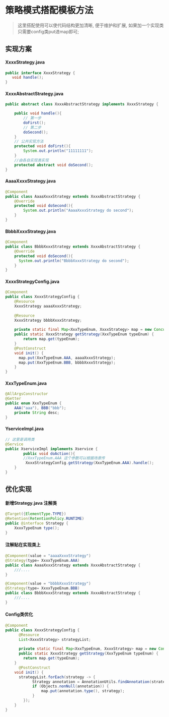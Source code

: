 # 策略模式搭配模板方法

> 这里搭配使用可以使代码结构更加清晰, 便于维护和扩展, 如果加一个实现类只需要config类put进map即可;

## 实现方案

#### XxxxStrategy.java

```java
public interface XxxxStrategy {
   void handle();
}
```

#### XxxxAbstractStrategy.java

```java
public abstract class XxxxAbstractStrategy implements XxxxStrategy {

    public void handle(){
        // 第一步 
        doFirst();
        // 第二步
        doSecond();
    }
    // 公共实现方法
    protected void doFirst(){
        System.out.println("11111111");
    }
    //由各自实现类实现
    protected abstract void doSecond();
}
```



#### AaaaXxxxStrategy.java

```java
@Component
public class AaaaXxxxStrategy extends XxxxAbstractStrategy {
    @Override
    protected void doSecond(){
      	System.out.println("AaaaXxxxStrategy do second");
    }
}
```

#### BbbbXxxxStrategy.java

```java
@Component
public class BbbbXxxxStrategy extends XxxxAbstractStrategy {
    @Override
    protected void doSecond(){
      System.out.println("BbbbXxxxStrategy do second");
    }
}
```



#### XxxxStrategyConfig.java

```java
@Component
public class XxxxStrategyConfig {
  	@Resource
  	XxxxStrategy aaaaXxxxStrategy;
  
  	@Resource
  	XxxxStrategy bbbbXxxxStrategy;
  
  	private static final Map<XxxTypeEnum, XxxxStrategy> map = new ConcurrentHashMap<>(2);
  	public static XxxxStrategy getStrategy(XxxTypeEnum typeEnum) {
        return map.get(typeEnum);
    }
  	@PostConstruct
    void init() {
      map.put(XxxTypeEnum.AAA, aaaaXxxxStrategy);
      map.put(XxxTypeEnum.BBB, bbbbXxxxStrategy);
    }
}
```

#### XxxTypeEnum.java

```java
@AllArgsConstructor
@Getter
public enum XxxTypeEnum {
  	AAA("aaa"), BBB("bbb");
  	private String desc;
}
```

#### YserviceImpl.java

```java
// 这里是调用类
@Service
public XserviceImpl implements Xservice {
		public void doAction(){
      	//XxxTypeEnum.AAA 这个参数可以根据场景传
         XxxxStrategyConfig.getStrategy(XxxTypeEnum.AAA).handle();
    }
}
```

## 优化实现

#### 新增Strategy.java 注解类

```java
@Target({ElementType.TYPE})
@Retention(RetentionPolicy.RUNTIME)
public @interface Strategy {
    XxxxTypeEnum type();
}
```

#### 注解贴在实现类上

```java
@Component(value = "aaaaXxxxStrategy")
@Strategy(type= XxxxTypeEnum.AAA)
public class AaaaXxxxStrategy extends XxxxAbstractStrategy {
    ///....
}
```

```java
@Component(value = "bbbbXxxxStrategy")
@Strategy(type= XxxxTypeEnum.BBB)
public class BbbbXxxxStrategy extends XxxxAbstractStrategy {
    ///....
}
```

#### Config类优化

```java
@Component
public class XxxxStrategyConfig {
      @Resource
      List<XxxxStrategy> strategyList;
  
      private static final Map<XxxTypeEnum, XxxxStrategy> map = new ConcurrentHashMap<>(2);
      public static XxxxStrategy getStrategy(XxxTypeEnum typeEnum) {
        return map.get(typeEnum);
    }
      @PostConstruct
    void init() {
      strategyList.forEach(strategy -> {
            Strategy annotation = AnnotationUtils.findAnnotation(strategy.getClass(), Strategy.class);
            if (Objects.nonNull(annotation)) {
                map.put(annotation.type(), strategy);
            }
        });
    }
}
```




